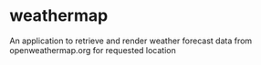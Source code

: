 # weathermap

An application to retrieve and render weather forecast data from openweathermap.org for requested location
